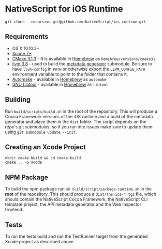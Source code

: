 # NativeScript for iOS Runtime

```shell
git clone --recursive git@github.com:NativeScript/ios-runtime.git
```

## Requirements
 - OS X 10.10.3+
 - [Xcode 7+](https://developer.apple.com/xcode/)
 - [CMake 3.1.3](http://www.cmake.org/) - It is available in [Homebrew](http://brew.sh) as `homebrew/versions/cmake31`.
 - [llvm 3.8](http://www.llvm.org/releases/download.html#3.8.0) - used to build the [metadata generator](https://github.com/NativeScript/ios-metadata-generator) submodule. Be sure to have `llvm-config` in `PATH` or otherwise export the `LLVM_CONFIG_PATH` environment variable to point to the folder that contains it.
 - [Automake](https://www.gnu.org/software/automake/) - available in [Homebrew](http://brew.sh) as `automake`
 - [GNU Libtool](http://www.gnu.org/software/libtool/) - available in [Homebrew](http://brew.sh) as `libtool`

## Building
Run `build/scripts/build.sh` in the root of the repository. This will produce a Cocoa Framework versions of the iOS runtime and a build of the metadata generator and place them in the `dist` folder. The script depends on the repo's git submodules, so if you run into issues make sure to update them using `git submodule update --init`.

## Creating an Xcode Project
```shell
mkdir cmake-build && cd cmake-build
cmake .. -G Xcode
```

## NPM Package

To build the npm package run ```sh build/script/package-runtime.sh``` in the **root** of the repository. This should produce a `dist/tns-ios-*.tgz` file, which should contain the NativeScript Cocoa Framework, the NativeScript CLI template project, the API metadata generator and the Web Inspector frontend.

## Tests
To run the tests build and run the TestRunner target from the generated Xcode project as described above.
